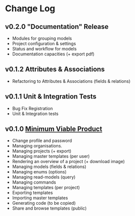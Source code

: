 # Change Log

## v0.2.0 "Documentation" Release
- Modules for grouping models
- Project configuration & settings
- Status and workflow for models
- Documentation capacities (+ export pdf)

## v0.1.2 Attributes & Associations
- Refactoring to Attributes & Associations (fields & relations)

## v0.1.1 Unit & Integration Tests
- Bug Fix Registration
- Unit & Integration tests

## v0.1.0 [Minimum Viable Product](https://en.wikipedia.org/wiki/Minimum_viable_product)
- Change profile and password
- Managing organisations.
- Managing projects (+ export)
- Managing master templates (per user)
- Rendering an overview of a project (+ download image)
- Managing models (fields & relations)
- Managing enums (options)
- Managing read-models (query)
- Managing commands
- Managing templates (per project)
- Exporting templates
- Importing master templates
- Generating code (to be copied)
- Share and browse templates (public)